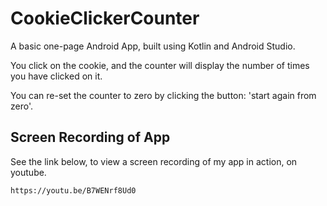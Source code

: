 # CookieClickerCounter

A basic one-page Android App, built using Kotlin and Android Studio.

You click on the cookie, and the counter will display the number of times you have clicked on it.

You can re-set the counter to zero by clicking the button: 'start again from zero'.


## Screen Recording of App

See the link below, to view a screen recording of my app in action, on youtube.

```
https://youtu.be/B7WENrf8Ud0
```
